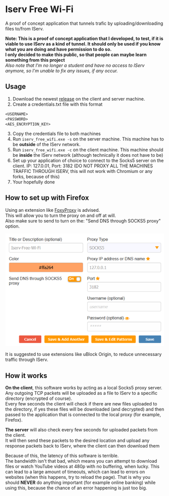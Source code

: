 # Iserv Free Wi-Fi
A proof of concept application that tunnels trafic by uploading/downloading files to/from IServ.

**Note:
This is a proof of concept application that I developed, to test, if it is viable to use IServ as a kind of tunnel.
It should only be used if you know what you are doing and have permission to do so.\
I only decided to make this public, so that people can maybe learn something from this project** \
*Also note that I'm no longer a student and have no access to IServ anymore, so I'm unable to fix any issues, if any occur.*

## Usage

1. Download the newest [release](https://github.com/RedstoneMedia/iserv-free-wifi/releases) on the client and server machine.
2. Create a credentials.txt file with this format
```
<USERNAME>
<PASSWORD>
<AES_ENCRYPTION_KEY>
```
3. Copy the credentials file to both machines
4. Run `iserv_free_wifi.exe -s` on the server machine. This machine has to be **outside** of the IServ network.
5. Run `iserv_free_wifi.exe -c` on the client machine. This machine should be **inside** the IServ network (although technically it does not have to be)
6. Set up your application of choice to connect to the Socks5 server on the client. IP: 127.0.01, Port: 3182 (DO NOT PROXY ALL THE MACHINES TRAFFIC THROUGH ISERV, this will not work with Chromium or any forks, because of this)
7. Your hopefully done

## How to set up with Firefox

Using an extension like [FoxyProxy](https://addons.mozilla.org/en-US/firefox/addon/foxyproxy-standard/) is advised.\
This will allow you to turn the proxy on and off at will.\
Also make sure to send to turn on the: "Send DNS through SOCKS5 proxy" option.

![Foxy-Proxy-Setup](images/foxy_proxy_setup.png)

It is suggested to use extensions like uBlock Origin, to reduce unnecessary traffic through IServ.

## How it works
**On the client**, this software works by acting as a local Socks5 proxy server.\
Any outgoing TCP packets will be uploaded as a file to IServ to a specific directory (encrypted of course).\
Every few seconds the client will check if there are new files uploaded to the directory, if yes
these files will be downloaded (and decrypted) and then passed to the application that is connected to the local proxy (for example, Firefox).

**The server** will also check every few seconds for uploaded packets from the client.\
It will then send these packets to the desired location and upload any response packets back to IServ, where the client can then download them

Because of this, the latency of this software is terrible.\
The bandwidth isn't that bad, which means you can attempt to download files or watch YouTube videos at 480p with no buffering, when lucky.
This can lead to a large amount of timeouts, which can lead to errors on websites (when this happens, try to reload the page).
That is why you should **NEVER** do anything important (for example online banking) while using this, because the chance of an error happening is just too big.

